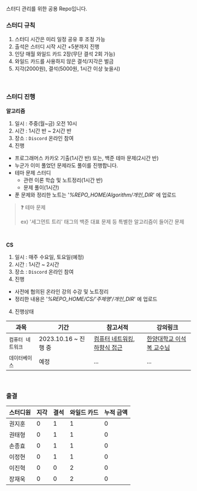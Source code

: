스터디 관리를 위한 공용 Repo입니다.

### 스터디 규칙

1. 스터디 시간은 미리 일정 공유 후 조정 가능
2. 출석은 스터디 시작 시간 +5분까지 진행
3. 인당 매월 와일드 카드 2장(무단 결석 2회 가능)
4. 와일드 카드를 사용하지 않은 결석/지각은 벌금
5. 지각(2000원), 결석(5000원, 1시간 이상 늦을시)

<br>

### 스터디 진행

**알고리즘**

1. 일시 : 주중(월~금) 오전 10시
2. 시간 : 1시간 반 ~ 2시간 반
3. 장소 : `Discord` 온라인 참여
4. 진행

- 프로그래머스 카카오 기출(1시간 반) 또는, 백준 테마 문제(2시간 반)
- 누군가 이미 풀었던 문제라도 풀이를 진행합니다.
- 테마 문제 스터디
  - 관련 이론 학습 및 노트정리(1시간 반)
  - 문제 풀이(1시간)
- 푼 문제와 정리한 노트는 '_%REPO_HOME/Algorithm/개인\_DIR_' 에 업로드

> ❓ 테마 문제
>
> ex) '세그먼트 트리' 태그의 백준 대표 문제 등 특별한 알고리즘이 들어간 문제

<br>

**CS**

1. 일시 : 매주 수요일, 토요일(예정)
2. 시간 : 1시간 ~ 2시간
3. 장소 : `Discord` 온라인 참여
4. 진행

- 사전에 협의된 온라인 강의 수강 및 노트정리
- 정리한 내용은 '_%REPO_HOME/CS/'주제명'/개인\_DIR_' 에 업로드

4. 진행상태

| 과목              | 기간                 | 참고서적                                                                     | 강의링크                                                                           |
| ----------------- | -------------------- | ---------------------------------------------------------------------------- | ---------------------------------------------------------------------------------- |
| `컴퓨터 네트워크` | 2023.10.16 ~ 진행 중 | [컴퓨터 네트워킹, 하향식 접근](https://www.yes24.com/Product/Goods/45543957) | [한양대학교 이석복 교수님](http://www.kocw.net/home/cview.do?cid=0458b5381aa336dc) |
| `데이터베이스`    | 예정                 | ...                                                                          | ...                                                                                |

<br>

### 출결

| 스터디원 | 지각 | 결석 | 와일드 카드 | 누적 금액 |
| -------- | ---- | ---- | ----------- | --------- |
| 권지훈   | 0    | 1    | 1           | 0         |
| 권태형   | 0    | 1    | 1           | 0         |
| 손종효   | 0    | 1    | 1           | 0         |
| 이정현   | 0    | 1    | 1           | 0         |
| 이진혁   | 0    | 0    | 2           | 0         |
| 장재욱   | 0    | 0    | 2           | 0         |

<br>
